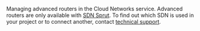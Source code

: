 Managing advanced routers in the Cloud Networks service. Advanced routers are only available with [SDN Sprut](../../concepts/architecture#sdns_used). To find out which SDN is used in your project or to connect another, contact [technical support](/en/contacts).
